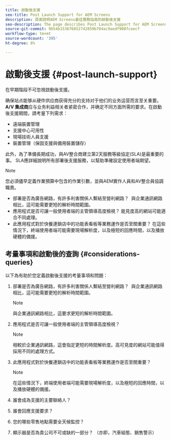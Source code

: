 ```yaml
---
title: 啟動後支援
seo-title: Post Launch Support for AEM Screens
description: 頁面說明AEM Screens最佳實務指南的啟動後支援
seo-description: The page describes Post Launch Support for AEM Screens Best Practices Guide
source-git-commit: 9b54b153676852742859b704ac9aedf908fceecf
workflow-type: tm+mt
source-wordcount: '395'
ht-degree: 8%

---
```



# 啟動後支援 {#post-launch-support}


在早期階段不可忽視啟動後支援。

确保站点能够从硬件供应商获得充分的支持对于他们的业务运营而言至关重要。**A/V 集成商**&#x200B;应与业务利益相关者紧密合作，并确定不同方面所需的要求。在啟動後支援期間，請考量下列需求：

* 遠端裝置管理
* 支援中心可用性
* 現場技術人員支援
* 裝置管理（保固支援與備用裝置儲存）

此外，為了準備長期成功，與AV整合商建立第2天服務等級協定(SLA)是最重要的事。 SLA應詳細說明所有部署後支援服務，以幫助準確設定使用者端期望。

>[!NOTE]
>
>您必須儘早定義作業預算中包含的作業引數，並與AEM實作人員和AV整合員協調職責。
>
>* 部署是否為廣告網路，有許多利害關係人繫結至營利網路？  與企業通訊網路相比，這可能需要更短的解析時間範圍。
>* 應用程式是否可讓一般使用者端的主管領導高度檢視？ 能見度高的網站可能適合不同處理。
>* 此應用程式對於快餐連鎖店中的功能表看板等業務運作是否至關重要？ 在這些情況下，終端使用者端可能需要現場解析度，以及極短的回應時間，以及播放硬體的備援。


## 考量事項和啟動後的查詢 {#considerations-queries}

以下為有助於您定義啟動後支援的考量事項和問題：

1. 部署是否為廣告網路，有許多利害關係人繫結至營利網路？  與企業通訊網路相比，這可能需要更短的解析時間範圍。
 
   >[!NOTE]
   >
   > 與企業通訊網路相比，這要求更短的解析時間範圍。

1. 應用程式是否可讓一般使用者端的主管領導高度檢視？

   >[!NOTE]
   >
   > 相較於企業通訊網路，這會指定更短的時間解析度。高可見度的網站可能值得採用不同的處理方式。

1. 此應用程式對於快餐連鎖店中的功能表看板等業務運作是否至關重要？

   >[!NOTE]
   >
   > 在這些情況下，終端使用者端可能需要現場解析度，以及極短的回應時間，以及播放硬體的備援。

1. 誰會成為支援的主要聯絡人？

1. 誰會回應支援要求？

1. 您的哪些零售地點需要全天候監控？

1. 顯示器是否為貴公司不可或缺的一部分？ （亦即，汽車組態、銷售警示）

